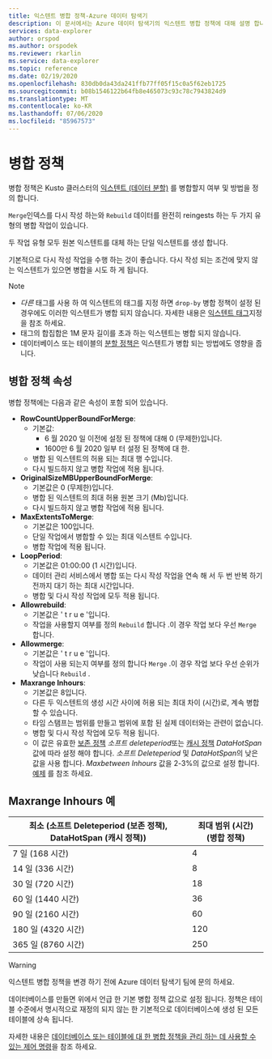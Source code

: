 ```yaml
---
title: 익스텐트 병합 정책-Azure 데이터 탐색기
description: 이 문서에서는 Azure 데이터 탐색기의 익스텐트 병합 정책에 대해 설명 합니다.
services: data-explorer
author: orspod
ms.author: orspodek
ms.reviewer: rkarlin
ms.service: data-explorer
ms.topic: reference
ms.date: 02/19/2020
ms.openlocfilehash: 830db0da43da241ffb77ff05f15c0a5f62eb1725
ms.sourcegitcommit: b08b1546122b64fb8e465073c93c78c7943824d9
ms.translationtype: MT
ms.contentlocale: ko-KR
ms.lasthandoff: 07/06/2020
ms.locfileid: "85967573"
---
```

# <a name="merge-policy"></a>병합 정책

병합 정책은 Kusto 클러스터의 [익스텐트 (데이터 분할)](../management/extents-overview.md) 를 병합할지 여부 및 방법을 정의 합니다.

`Merge`인덱스를 다시 작성 하는와 `Rebuild` 데이터를 완전히 reingests 하는 두 가지 유형의 병합 작업이 있습니다.

두 작업 유형 모두 원본 익스텐트를 대체 하는 단일 익스텐트를 생성 합니다.

기본적으로 다시 작성 작업을 수행 하는 것이 좋습니다. 다시 작성 되는 조건에 맞지 않는 익스텐트가 있으면 병합을 시도 하 게 됩니다.  

> [!NOTE]
> * *다른* 태그를 사용 하 여 익스텐트의 태그를 지정 하면 `drop-by` 병합 정책이 설정 된 경우에도 이러한 익스텐트가 병합 되지 않습니다. 자세한 내용은 [익스텐트 태그](../management/extents-overview.md#extent-tagging)지정을 참조 하세요.
> * 태그의 합집합은 1M 문자 길이를 초과 하는 익스텐트는 병합 되지 않습니다.
> * 데이터베이스 또는 테이블의 [분할 정책은](./shardingpolicy.md) 익스텐트가 병합 되는 방법에도 영향을 줍니다.

## <a name="merge-policy-properties"></a>병합 정책 속성

병합 정책에는 다음과 같은 속성이 포함 되어 있습니다.

* **RowCountUpperBoundForMerge**:
    * 기본값:
      * 6 월 2020 일 이전에 설정 된 정책에 대해 0 (무제한)입니다.
      * 1600만 6 월 2020 일부 터 설정 된 정책에 대 한.
    * 병합 된 익스텐트의 허용 되는 최대 행 수입니다.
    * 다시 빌드하지 않고 병합 작업에 적용 됩니다.  
* **OriginalSizeMBUpperBoundForMerge**:
    * 기본값은 0 (무제한)입니다.
    * 병합 된 익스텐트의 최대 허용 원본 크기 (Mb)입니다.
    * 다시 빌드하지 않고 병합 작업에 적용 됩니다.  
* **MaxExtentsToMerge**:
    * 기본값은 100입니다.
    * 단일 작업에서 병합할 수 있는 최대 익스텐트 수입니다.
    * 병합 작업에 적용 됩니다.
* **LoopPeriod**:
    * 기본값은 01:00:00 (1 시간)입니다.
    * 데이터 관리 서비스에서 병합 또는 다시 작성 작업을 연속 해 서 두 번 반복 하기 전까지 대기 하는 최대 시간입니다.
    * 병합 및 다시 작성 작업에 모두 적용 됩니다.
* **Allowrebuild**:
    * 기본값은 ' t r u e '입니다.
    * 작업을 사용할지 여부를 정의 `Rebuild` 합니다 .이 경우 작업 보다 우선 `Merge` 합니다.
* **Allowmerge**:
    * 기본값은 ' t r u e '입니다.
    * 작업이 사용 되는지 여부를 정의 합니다 `Merge` .이 경우 작업 보다 우선 순위가 낮습니다 `Rebuild` .
* **Maxrange Inhours**:
    * 기본값은 8입니다.
    * 다른 두 익스텐트의 생성 시간 사이에 허용 되는 최대 차이 (시간)로, 계속 병합할 수 있습니다.
    * 타임 스탬프는 범위를 만들고 범위에 포함 된 실제 데이터와는 관련이 없습니다.
    * 병합 및 다시 작성 작업에 모두 적용 됩니다.
    * 이 값은 유효한 [보존 정책](./retentionpolicy.md) *소프트 deleteperiod*또는 [캐시 정책](./cachepolicy.md) *DataHotSpan* 값에 따라 설정 해야 합니다. *소프트 Deleteperiod* 및 *DataHotSpan*의 낮은 값을 사용 합니다. *Maxbetween Inhours* 값을 2-3%의 값으로 설정 합니다. [예제](#maxrangeinhours-examples) 를 참조 하세요.

## <a name="maxrangeinhours-examples"></a>Maxrange Inhours 예

|최소 (소프트 Deleteperiod (보존 정책), DataHotSpan (캐시 정책))|최대 범위 (시간) (병합 정책)|
|--------------------------------------------------------------------|---------------------------------|
|7 일 (168 시간)                                                  | 4                               |
|14 일 (336 시간)                                                 | 8                               |
|30 일 (720 시간)                                                 | 18                              |
|60 일 (1440 시간)                                               | 36                              |
|90 일 (2160 시간)                                               | 60                              |
|180 일 (4320 시간)                                              | 120                             |
|365 일 (8760 시간)                                              | 250                             |

> [!WARNING]
> 익스텐트 병합 정책을 변경 하기 전에 Azure 데이터 탐색기 팀에 문의 하세요.

데이터베이스를 만들면 위에서 언급 한 기본 병합 정책 값으로 설정 됩니다. 정책은 테이블 수준에서 명시적으로 재정의 되지 않는 한 기본적으로 데이터베이스에 생성 된 모든 테이블에 상속 됩니다.

자세한 내용은 [데이터베이스 또는 테이블에 대 한 병합 정책을 관리 하는 데 사용할 수 있는 제어 명령](../management/merge-policy.md)을 참조 하세요.

